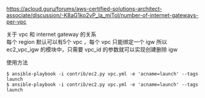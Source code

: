 https://acloud.guru/forums/aws-certified-solutions-architect-associate/discussion/-K8aG1ko2vP_Ia_miTol/number-of-internet-gateways-per-vpc

关于 vpc 和 internet gateway 的关系  
每个 region 默认可以有5个 vpc ，每个 vpc 只能绑定一个 igw 
所以 ec2_vpc_igw 的模块中，只需要 vpc_id 的参数就可以实现创建删除 igw


使用方法
```
$ ansible-playbook -i contrib/ec2.py vpc.yml -e 'acname=launch' --tags launch
$ ansible-playbook -i contrib/ec2.py vpc.yml -e 'acname=launch' --tags launch
```
